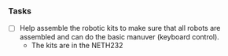 ### Tasks
* [ ] Help assemble the robotic kits to make sure that all robots are assembled and can do the basic manuver (keyboard control).
  * The kits are in the NETH232   
